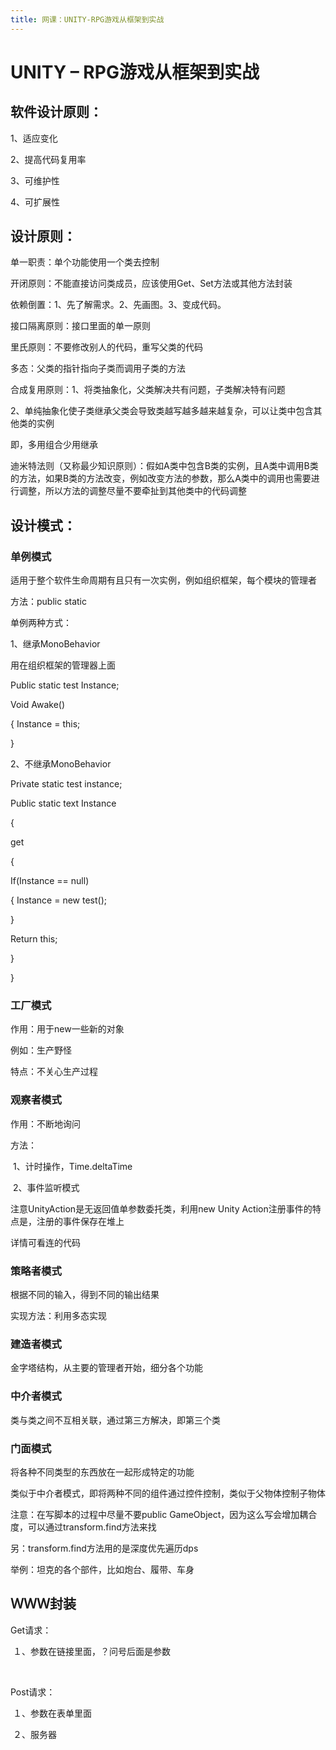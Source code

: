 ```yaml
---
title: 网课：UNITY-RPG游戏从框架到实战
---
```




# UNITY – RPG游戏从框架到实战

## 软件设计原则：

1、适应变化

2、提高代码复用率

3、可维护性

4、可扩展性

## 设计原则：

单一职责：单个功能使用一个类去控制

开闭原则：不能直接访问类成员，应该使用Get、Set方法或其他方法封装

依赖倒置：1、先了解需求。2、先画图。3、变成代码。

接口隔离原则：接口里面的单一原则

里氏原则：不要修改别人的代码，重写父类的代码

多态：父类的指针指向子类而调用子类的方法

合成复用原则：1、将类抽象化，父类解决共有问题，子类解决特有问题

​    2、单纯抽象化使子类继承父类会导致类越写越多越来越复杂，可以让类中包含其他类的实例

即，多用组合少用继承

迪米特法则（又称最少知识原则）：假如A类中包含B类的实例，且A类中调用B类的方法，如果B类的方法改变，例如改变方法的参数，那么A类中的调用也需要进行调整，所以方法的调整尽量不要牵扯到其他类中的代码调整

## 设计模式：

### 单例模式

适用于整个软件生命周期有且只有一次实例，例如组织框架，每个模块的管理者

方法：public static

单例两种方式：

1、继承MonoBehavior  

用在组织框架的管理器上面

Public static test Instance;

Void Awake()

{
   Instance = this;

}

2、不继承MonoBehavior

Private static test instance;

Public static text Instance

{

  get

  {

If(Instance == null)

{
   Instance = new test();

}

Return this;

  }

}

### 工厂模式

作用：用于new一些新的对象

例如：生产野怪

特点：不关心生产过程

### 观察者模式

作用：不断地询问

方法：

​	1、计时操作，Time.deltaTime

​    2、事件监听模式

注意UnityAction是无返回值单参数委托类，利用new Unity Action注册事件的特点是，注册的事件保存在堆上

详情可看连的代码

### 策略者模式

根据不同的输入，得到不同的输出结果

实现方法：利用多态实现

### 建造者模式

金字塔结构，从主要的管理者开始，细分各个功能

### 中介者模式

类与类之间不互相关联，通过第三方解决，即第三个类

### 门面模式

将各种不同类型的东西放在一起形成特定的功能

类似于中介者模式，即将两种不同的组件通过控件控制，类似于父物体控制子物体

注意：在写脚本的过程中尽量不要public GameObject，因为这么写会增加耦合度，可以通过transform.find方法来找

另：transform.find方法用的是深度优先遍历dps

举例：坦克的各个部件，比如炮台、履带、车身



## ＷＷＷ封装

Get请求：

​	１、参数在链接里面，？问号后面是参数

​	

Post请求：

​	１、参数在表单里面

​	２、服务器
